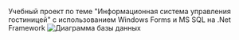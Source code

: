 Учебный проект по теме "Информационная система управления гостиницей" с использованием Windows Forms и MS SQL на .Net Framework
![Диаграмма базы данных](https://github.com/user-attachments/assets/1c624c0e-5c80-4a5a-a565-81633a267f9a)
